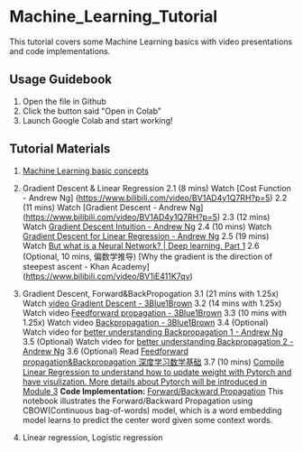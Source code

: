 # Machine_Learning_Tutorial
This tutorial covers some Machine Learning basics with video presentations and code implementations.

## Usage Guidebook
1. Open the file in Github
2. Click the button said "Open in Colab"
3. Launch Google Colab and start working!

## Tutorial Materials
1. [Machine Learning basic concepts](https://drive.google.com/file/d/1S1Y0ZIhAlGYjdGTLnKM_aX0XdxY9clll/view?usp=sharing)

2. Gradient Descent & Linear Regression 
  2.1 (8 mins) Watch [Cost Function - Andrew Ng] (https://www.bilibili.com/video/BV1AD4y1Q7RH?p=5)
  2.2 (11 mins) Watch [Gradient Descent - Andrew Ng] (https://www.bilibili.com/video/BV1AD4y1Q7RH?p=5)
  2.3 (12 mins) Watch [Gradient Descent Intuition - Andrew Ng](https://www.bilibili.com/video/BV1AD4y1Q7RH?p=5)
  2.4 (10 mins) Watch [Gradient Descent for Linear Regression - Andrew Ng](https://www.bilibili.com/video/BV1AD4y1Q7RH?p=5)
  2.5 (19 mins) Watch [But what is a Neural Network? | Deep learning, Part 1](https://www.bilibili.com/video/BV1bx411M7Zx)
  2.6 (Optional, 10 mins, 偏数学推导) [Why the gradient is the direction of steepest ascent - Khan Academy] (https://www.bilibili.com/video/BV1iE411K7qv)

3. Gradient Descent, Forward&BackPropogation
  3.1 (21 mins with 1.25x) Watch [video Gradient Descent - 3Blue1Brown](https://www.bilibili.com/video/BV1bx411M7Zx)
  3.2 (14 mins with 1.25x) Watch video [Feedforward propagation - 3Blue1Brown](https://www.bilibili.com/video/BV16x411V7Qg/?spm_id_from=333.788.videocard.0)
  3.3 (10 mins with 1.25x) Watch video [Backpropagation - 3Blue1Brown](https://www.bilibili.com/video/BV16x411V7Qg?p=2)
  3.4 (Optional) Watch video for [better understanding Backpropagation 1 - Andrew Ng](https://www.bilibili.com/video/BV1AD4y1Q7RH?p=50)
  3.5 (Optional) Watch video for [better understanding Backpropagation 2 - Andrew Ng](https://www.bilibili.com/video/BV1AD4y1Q7RH?p=51)
  3.6 (Optional) Read [Feedforward propagation&Backpropagation 深度学习数学基础](https://zh.d2l.ai/chapter_deep-learning-basics/backprop.html)
  3.7 (10 mins) [Compile Linear Regression to understand how to update weight with Pytorch and have visulization. More details about Pytorch will be introduced in Module 3](https://www.kaggle.com/init27/fastai-v3-lesson-2-sgd#)
**Code Implementation:** [Forward/Backward Propagation](https://github.com/TechX-NLP-CV/Machine_Learning_Tutorial/blob/main/Forward_backward_propagation.ipynb)
This notebook illustrates the Forward/Backward Propagation using CBOW(Continuous bag-of-words) model, which is a word embedding model learns to predict the center word given some context words. 

4. Linear regression, Logistic regression
